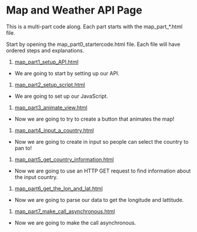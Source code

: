 # Map and Weather API Page

This is a multi-part code along. Each part starts with the map_part_*.html file. 

Start by opening the map_part0_startercode.html file. Each file will have ordered steps and explanations.

1. [map_part1_setup_API.html](map_part1_setup_API.html)
  * We are going to start by setting up our API.
1. [map_part2_setup_script.html](map_part2_setup_script.html)
  * We are going to set up our JavaScript.
1. [map_part3_animate_view.html](map_part3_animate_view.html)
  * Now we are going to try to create a button that animates the map!
1. [map_part4_input_a_country.html](map_part4_input_a_country.html)
  * Now we are going to create in input so people can select the country to pan to!
1. [map_part5_get_country_information.html](map_part5_get_country_information.html)
  * Now we are going to use an HTTP GET request to find information about the input country.
1. [map_part6_get_the_lon_and_lat.html](map_part6_get_the_lon_and_lat.html)
  * Now we are going to parse our data to get the longitude and lattitude.
1. [map_part7_make_call_asynchronous.html](map_part7_make_call_asynchronous.html)
  * Now we are going to make the call asynchronous.